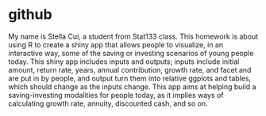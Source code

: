# github
My name is Stella Cui, a student from Stat133 class. This homework is about using R to create a shiny app that allows people to visualize, in an interactive way, some of the saving or investing scenarios of young people today. This shiny app includes inputs and outputs; inputs include initial amount, return rate, years, annual contribution, growth rate, and facet and are put in by people, and output turn them into relative ggplots and tables, which should change as the inputs change. This app aims at helping build a saving-investing modalities for people today, as it implies ways of calculating growth rate, annuity, discounted cash, and so on. 